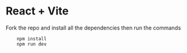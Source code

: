 # React + Vite

Fork the repo and install all the dependencies then run the commands

```
    npm install
    npm run dev
```

